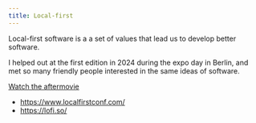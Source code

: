```yaml
---
title: Local-first
---
```


Local-first software is a a set of values that lead us to develop better software.

I helped out at the first edition in 2024 during the expo day in Berlin, and met so many friendly people interested in the same ideas of software.

[Watch the aftermovie](https://www.youtube.com/watch?v=cLuX0AFNJzQ)

- https://www.localfirstconf.com/
- https://lofi.so/
